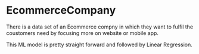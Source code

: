 # EcommerceCompany

There is a data set of an Ecommerce compny in which they want to fulfil the coustomers need by focusing more on website or mobile app.

This ML model is pretty straight forward and followed by Linear Regression.
